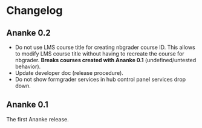 # Changelog

## Ananke 0.2

* Do not use LMS course title for creating nbgrader course ID. This allows to modify LMS course title without having to recreate the course for nbgrader. **Breaks courses created with Ananke 0.1** (undefined/untested behavior).
* Update developer doc (release procedure).
* Do not show formgrader services in hub control panel services drop down.

## Ananke 0.1

The first Ananke release.
